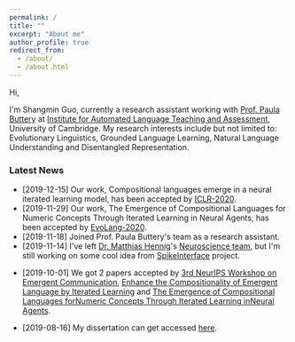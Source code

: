 ```yaml
---
permalink: /
title: ""
excerpt: "About me"
author_profile: true
redirect_from: 
  - /about/
  - /about.html
---
```


Hi,

I'm Shangmin Guo, currently a research assistant working with [Prof. Paula Buttery](https://www.cl.cam.ac.uk/~pjb48/) at [Institute for Automated Language Teaching and Assessment](http://alta.cambridgeenglish.org/), University of Cambridge. My research interests include but not limited to: Evolutionary Linguistics, Grounded Language Learning, Natural Language Understanding and Disentangled  Representation.

###  Latest News
 - [2019-12-15] Our work, Compositional languages emerge in a neural iterated learning model, has been accepted by [ICLR-2020](https://iclr.cc/).
 - [2019-11-29] Our work, The Emergence of Compositional Languages for Numeric Concepts Through Iterated Learning in Neural Agents, has been accepted by [EvoLang-2020](https://brussels.evolang.org/).
 - [2019-11-18] Joined Prof. Paula Buttery's team as a research assistant.
 - [2019-11-14] I've left [Dr. Matthias Hennig](http://homepages.inf.ed.ac.uk/mhennig/)'s [Neuroscience team](http://homepages.inf.ed.ac.uk/mhennig/people/), but I'm still working on some cool idea from [SpikeInterface](https://github.com/SpikeInterface) project.
 <!-- - [2019-10-11] I will join [ALTA](http://alta.cambridgeenglish.org/) at University of Cambridge on 18th November 2019. -->
 - [2019-10-01] We got 2 papers accepted by [3rd NeurIPS Workshop on Emergent Communication](https://sites.google.com/view/emecom2019/home), [Enhance the Compositionality of Emergent Language by Iterated Learning](/files/nips-2019-workshop1.pdf) and [The Emergence of Compositional Languages forNumeric Concepts Through Iterated Learning inNeural Agents](/files/nips-2019-workshop2.pdf).
 <!-- - [2019-09-16] Joined Dr. Matthias Hennig's team as a research assistant, and started working on a cool project, [SpikeInterface](https://github.com/SpikeInterface).-->
 - [2019-08-16] My dissertation can get accessed [here](https://arxiv.org/pdf/1911.01098.pdf).
